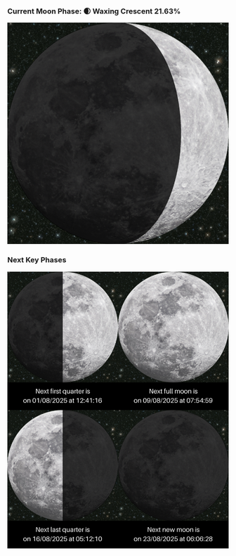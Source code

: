### Current Moon Phase: 🌒 Waxing Crescent 21.63%
![Moon Phase](moonphase.png)
### Next Key Phases
![Gallery](gallery.png)